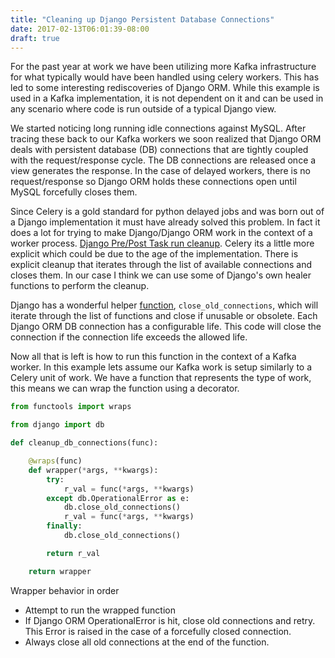 ```yaml
---
title: "Cleaning up Django Persistent Database Connections"
date: 2017-02-13T06:01:39-08:00
draft: true
---
```


For the past year at work we have been utilizing more Kafka infrastructure for what typically would have been handled using celery workers. This has led to some interesting rediscoveries of Django ORM. While this example is used in a Kafka implementation, it is not dependent on it and can be used in any scenario where code is run outside of a typical Django view.

We started noticing long running idle connections against MySQL. After tracing these back to our Kafka workers we soon realized that Django ORM deals with persistent database (DB) connections that are tightly coupled with the request/response cycle. The DB connections are released once a view generates the response. In the case of delayed workers, there is no request/response so Django ORM holds these connections open until MySQL forcefully closes them.

Since Celery is a gold standard for python delayed jobs and was born out of a Django implementation it must have already solved this problem. In fact it does a lot for trying to make Django/Django ORM work in the context of a worker process. [Django Pre/Post Task run cleanup](https://github.com/celery/celery/blob/master/celery/fixups/django.py#L163). Celery its a little more explicit which could be due to the age of the implementation. There is explicit cleanup that iterates through the list of available connections and closes them. In our case I think we can use some of Django's own healer functions to perform the cleanup.

Django has a wonderful helper [function](https://github.com/django/django/blob/master/django/db/__init__.py#L59), `close_old_connections`, which will iterate through the list of functions and close if unusable or obsolete. Each Django ORM DB connection has a configurable life. This code will close the connection if the connection life exceeds the allowed life.

Now all that is left is how to run this function in the context of a Kafka worker. In this example lets assume our Kafka work is setup similarly to a Celery unit of work. We have a function that represents the type of work, this means we can wrap the function using a decorator. 

```python
from functools import wraps

from django import db

def cleanup_db_connections(func):

    @wraps(func)
    def wrapper(*args, **kwargs):
        try:
            r_val = func(*args, **kwargs)
        except db.OperationalError as e:
            db.close_old_connections()
            r_val = func(*args, **kwargs)
        finally:
            db.close_old_connections()

        return r_val

    return wrapper
```

Wrapper behavior in order

- Attempt to run the wrapped function
- If Django ORM OperationalError is hit, close old connections and retry. This Error is raised in the case of a forcefully closed connection.
- Always close all old connections at the end of the function.
